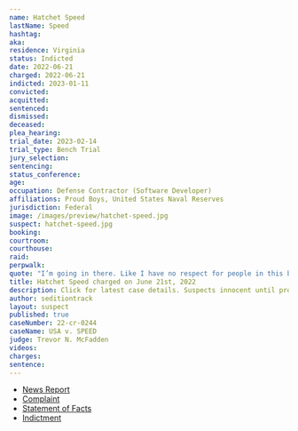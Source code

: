 ```yaml
---
name: Hatchet Speed
lastName: Speed
hashtag:
aka:
residence: Virginia
status: Indicted
date: 2022-06-21
charged: 2022-06-21
indicted: 2023-01-11
convicted:
acquitted:
sentenced:
dismissed:
deceased:
plea_hearing:
trial_date: 2023-02-14
trial_type: Bench Trial
jury_selection:
sentencing:
status_conference:
age:
occupation: Defense Contractor (Software Developer)
affiliations: Proud Boys, United States Naval Reserves
jurisdiction: Federal
image: /images/preview/hatchet-speed.jpg
suspect: hatchet-speed.jpg
booking:
courtroom:
courthouse:
raid:
perpwalk:
quote: "I’m going in there. Like I have no respect for people in this building. They have no respect for me. I have no respect for them."
title: Hatchet Speed charged on June 21st, 2022
description: Click for latest case details. Suspects innocent until proven guilty.
author: seditiontrack
layout: suspect
published: true
caseNumber: 22-cr-0244
caseName: USA v. SPEED
judge: Trevor N. McFadden
videos:
charges:
sentence:
---
```


- [News Report](https://www.msn.com/en-us/news/crime/fbi-navy-petty-officer-arrested-on-capitol-riot-charges-had-arsenal-of-guns-praised-unabomber/ar-AAYNcvq)
- [Complaint](https://www.justice.gov/usao-dc/case-multi-defendant/file/1514546/download)
- [Statement of Facts](https://www.justice.gov/usao-dc/case-multi-defendant/file/1514551/download)
- [Indictment](https://storage.courtlistener.com/recap/gov.uscourts.dcd.245477/gov.uscourts.dcd.245477.38.0_1.pdf)
